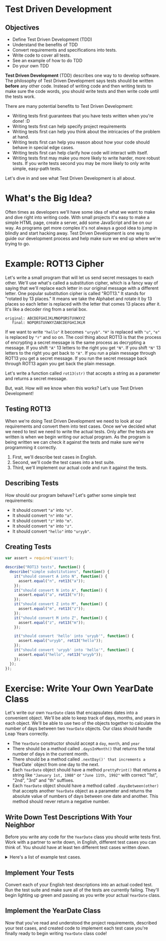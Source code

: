 # Test Driven Development

## Objectives
* Define Test Driven Development (TDD)
* Understand the benefits of TDD
* Convert requirements and specifications into tests.
* Write code to cover all tests.
* See an example of how to do TDD
* Do your own TDD

**Test Driven Development** (TDD) describes one way to to develop software.
The philosophy of Test Driven Development says tests should be written
**before** any other code. Instead of writing code and then writing tests
to make sure the code words, you should write tests and then write code until
the tests work.

There are many potential benefits to Test Driven Development:

* Writing tests first guarantees that you have tests written when you're done! :D
* Writing tests first can help specify project requirements
* Writing tests first can help you think about the intricacies of the problem at
  hand.
* Writing tests first can help you reason about how your code should behave in
  special edge cases.
* Writing tests first can help clarify how code will interact with itself.
* Writing tests first may make you more likely to write harder, more robust
  tests. If you write tests second you may be more likely to only write simple,
  easy-path tests.

Let's dive in and see what Test Driven Development is all about.

# What's the Big Idea?
Often times as developers we'll have some idea of what we want to make and dive
right into writing code. With small projects it's easy to make a simple HTML
page, create a server, add some JavaScript and be on our way. As programs get
more complex it's not always a good idea to jump in blindly and start hacking
away. Test Driven Development is one way to guide our development process and
help make sure we end up where we're trying to go.


# Example: ROT13 Cipher
Let's write a small program that will let us send secret messages to each other.
We'll use what's called a substitution cipher, which is a fancy way of saying
that we'll replace each letter in our original message with a different letter.
One popular substitution cipher is called "ROT13." It stands for "rotated by
13 places." It means we take the Alphabet and rotate it by 13 places so each
letter is replaced with the letter that comes 13 places after it. It's like a
decoder ring from a serial box.

```
original: ABCDEFGHIJKLMNOPQRSTUVWXYZ
   final: NOPQRSTUVWXYZABCDEFGHIJKLM
```

If we want to write `"hello"` it becomes `"uryyb"`. `"H"` is replaced with
`"u"`, `"e"` is replaced by `"r"` and so on. The cool thing about ROT13 is that
the process of encrypting a secret message is the same process as decrypting
a message. If you shift `"A"` 13 letters to the right you get `"N"`. If you
shift `"N"` 13 letters to the right you get back to `"A"`. If you run a
plain message through ROT13 you get a secret message. If you run the secret
message back through ROT13 again you get back the plain message.

Let's write a function called `rot13(str)` that accepts a string as a parameter
and returns a secret message.

But, wait. How will we know when this works? Let's use Test Driven Development!

## Testing ROT13
When we're doing Test Driven Development we need to look at our requirements
and convert them into test cases. Once we've decided what we need to test we
need to write the actual tests. Only after the tests are written is when we
begin writing our actual program. As the program is being written we can check
it against the tests and make sure we're programming it correctly.

1. First, we'll describe test cases in English.
2. Second, we'll code the test cases into a test suite.
3. Third, we'll implement our actual code and run it against the tests.

## Describing Tests
How should our program behave? Let's gather some simple test requirements:

* It should convert `"a"` into `"n"`.
* It should convert `"n"` into `"a"`.
* It should convert `"z"` into `"m"`.
* It should convert `"m"` into `"z"`.
* It should convert `"hello"` into `"uryyb"`.

## Creating Tests

```js
var assert = require('assert');

describe("ROT13 tests", function() {
  describe("simple substitutions", function() {
    it("should convert A into N", function() {
      assert.equal("n", rot13("a"));
    });
    it("should convert N into A", function() {
      assert.equal("a", rot13("n"));
    });
    it("should convert Z into M", function() {
      assert.equal("m", rot13("z"));
    });
    it("should convert M into Z", function() {
      assert.equal("z", rot13("m"));
    });

    it("should convert 'hello' into 'uryyb'", function() {
      assert.equal("uryyb", rot13("hello"));
    });
    it("should convert 'uryyb' into 'hello'", function() {
      assert.equal("hello", rot13("uryyb"));
    });
  });
});
```


# Exercise: Write Your Own YearDate Class
Let's write our own `YearDate` class that encapsulates dates into a convenient
object. We'll be able to keep track of days, months, and years in each object.
We'll be able to use two of the objects together to calculate the number of
days between two `YearDate` objects. Our class should handle Leap Years
correctly.

* The `YearDate` constructor should accept a `day`, `month`, and `year`
* There should be a method called `.daysInMonth()` that returns the total
  number of days in the current month.
* There should be a method called `.nextDay()' that increments a `YearDate`
  object from one day to the next.
* Each `YearDate` object should have a method `prettyPrint()` that returns
  a string like `"January 1st, 1988"` or `"June 11th, 1992"` with correct
  "1st", "2nd", "3rd" and "th" suffixes.
* Each `YearDate` object should have a method called `.daysBetween(other)` that
  accepts another `YearDate` object as a parameter and returns the absolute value
  of numbers of days between one date and another. This method should never
  return a negative number.

## Write Down Test Descriptions With Your Neighbor
Before you write any code for the `YearDate` class you should write tests first.
Work with a partner to write down, in English, different test cases you can think
of. You should have at least ten different test cases written down.

<details>
  <summary>Here's a list of example test cases.</summary>
  <ul>
    <li>
      Test the constructor. Create a simple YearDate object and make sure
      the day, month and year are set correctly.
    </li>
    <li>
      Create a January date and make sure there's 31 days.
    </li>
    <li>
      Create a February date and make sure there's 28 days when it's not a
      leap year. Make another Febrary date during a Leap Year and make sure
      there's 29 days.
    </li>
    <li>
      Create several test cases to make sure the date suffixes are generated
      correctly. You should have a test for at least dates on the first,
      second, third, eleventh, twelfth, thirteenth and more to make sure
      it's implemented correctly.
    </li>
    <li>
      Create a test to make sure the .nextDay() method works correctly in a
      simple case in the middle of the month.
    </li>
    <li>
      Create a test to make sure the .nextDay() method works correctly when
      rolling from one month to another month.
    </li>
    <li>
      Create a test to make sure the .nextDay() method works correctly when
      rolling from one year to another year.
    </li>
    <li>
      Create a test to make sure the .nextDay() method works correctly when
      it rolls between February and March during a leap year, and when it's
      not a leap year.
    </li>
    <li>
      Create a simple test case to make sure the distance between two identical
      dates returns zero.
    </li>
    <li>
      Create a simple test case to make sure the distance between two days in
      the same month is correct.
    </li>
    <li>
      Create a test case to make sure the distance between two dates in the same
      year is correct.
    </li>
    <li>
      Create a test case to test the distance between two dates, depending on which
      order you've called the method from. Is the distance between "January 1st, 2000"
      and "December 25th 1999" the same as the distance between "December 25th, 1999"
      and "January 1st, 2000"?
    </li>
  </ul>
</details>

## Implement Your Tests
Convert each of your English test descriptions into an actual coded test. Run
the test suite and make sure all of the tests are currently failing. They'll
begin lighting up green and passing as you write your actual `YearDate` class.

## Implement the YearDate Class
Now that you've read and understood the project requirements, described your test cases,
and created code to implement each test case you're finally ready to begin writing
`YearDate` class code!

